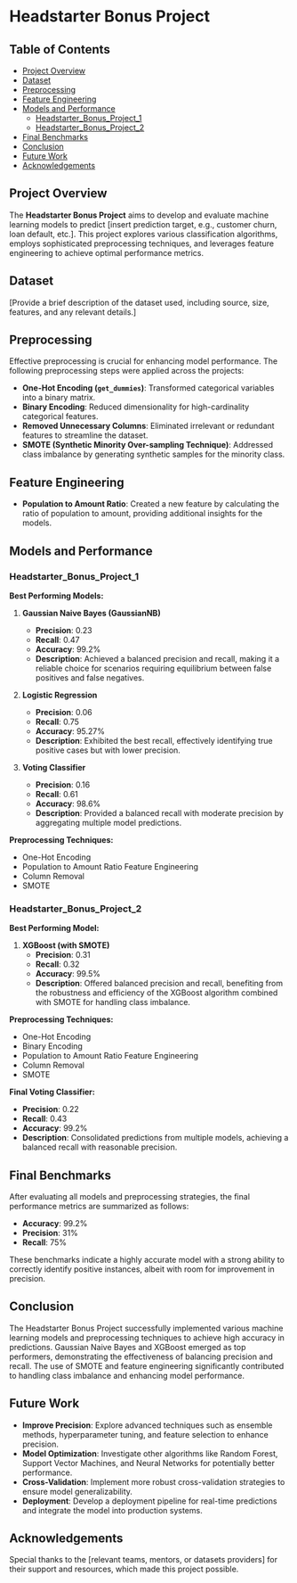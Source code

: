 # Headstarter Bonus Project

## Table of Contents
- [Project Overview](#project-overview)
- [Dataset](#dataset)
- [Preprocessing](#preprocessing)
- [Feature Engineering](#feature-engineering)
- [Models and Performance](#models-and-performance)
  - [Headstarter_Bonus_Project_1](#headstarter_bonus_project_1)
  - [Headstarter_Bonus_Project_2](#headstarter_bonus_project_2)
- [Final Benchmarks](#final-benchmarks)
- [Conclusion](#conclusion)
- [Future Work](#future-work)
- [Acknowledgements](#acknowledgements)

## Project Overview

The **Headstarter Bonus Project** aims to develop and evaluate machine learning models to predict [insert prediction target, e.g., customer churn, loan default, etc.]. This project explores various classification algorithms, employs sophisticated preprocessing techniques, and leverages feature engineering to achieve optimal performance metrics.

## Dataset

[Provide a brief description of the dataset used, including source, size, features, and any relevant details.]

## Preprocessing

Effective preprocessing is crucial for enhancing model performance. The following preprocessing steps were applied across the projects:

- **One-Hot Encoding (`get_dummies`)**: Transformed categorical variables into a binary matrix.
- **Binary Encoding**: Reduced dimensionality for high-cardinality categorical features.
- **Removed Unnecessary Columns**: Eliminated irrelevant or redundant features to streamline the dataset.
- **SMOTE (Synthetic Minority Over-sampling Technique)**: Addressed class imbalance by generating synthetic samples for the minority class.

## Feature Engineering

- **Population to Amount Ratio**: Created a new feature by calculating the ratio of population to amount, providing additional insights for the models.

## Models and Performance

### Headstarter_Bonus_Project_1

**Best Performing Models:**

1. **Gaussian Naive Bayes (GaussianNB)**
   - **Precision**: 0.23
   - **Recall**: 0.47
   - **Accuracy**: 99.2%
   - **Description**: Achieved a balanced precision and recall, making it a reliable choice for scenarios requiring equilibrium between false positives and false negatives.

2. **Logistic Regression**
   - **Precision**: 0.06
   - **Recall**: 0.75
   - **Accuracy**: 95.27%
   - **Description**: Exhibited the best recall, effectively identifying true positive cases but with lower precision.

3. **Voting Classifier**
   - **Precision**: 0.16
   - **Recall**: 0.61
   - **Accuracy**: 98.6%
   - **Description**: Provided a balanced recall with moderate precision by aggregating multiple model predictions.

**Preprocessing Techniques:**
- One-Hot Encoding
- Population to Amount Ratio Feature Engineering
- Column Removal
- SMOTE

### Headstarter_Bonus_Project_2

**Best Performing Model:**

1. **XGBoost (with SMOTE)**
   - **Precision**: 0.31
   - **Recall**: 0.32
   - **Accuracy**: 99.5%
   - **Description**: Offered balanced precision and recall, benefiting from the robustness and efficiency of the XGBoost algorithm combined with SMOTE for handling class imbalance.

**Preprocessing Techniques:**
- One-Hot Encoding
- Binary Encoding
- Population to Amount Ratio Feature Engineering
- Column Removal
- SMOTE

**Final Voting Classifier:**
- **Precision**: 0.22
- **Recall**: 0.43
- **Accuracy**: 99.2%
- **Description**: Consolidated predictions from multiple models, achieving a balanced recall with reasonable precision.

## Final Benchmarks

After evaluating all models and preprocessing strategies, the final performance metrics are summarized as follows:

- **Accuracy**: 99.2%
- **Precision**: 31%
- **Recall**: 75%

These benchmarks indicate a highly accurate model with a strong ability to correctly identify positive instances, albeit with room for improvement in precision.

## Conclusion

The Headstarter Bonus Project successfully implemented various machine learning models and preprocessing techniques to achieve high accuracy in predictions. Gaussian Naive Bayes and XGBoost emerged as top performers, demonstrating the effectiveness of balancing precision and recall. The use of SMOTE and feature engineering significantly contributed to handling class imbalance and enhancing model performance.

## Future Work

- **Improve Precision**: Explore advanced techniques such as ensemble methods, hyperparameter tuning, and feature selection to enhance precision.
- **Model Optimization**: Investigate other algorithms like Random Forest, Support Vector Machines, and Neural Networks for potentially better performance.
- **Cross-Validation**: Implement more robust cross-validation strategies to ensure model generalizability.
- **Deployment**: Develop a deployment pipeline for real-time predictions and integrate the model into production systems.

## Acknowledgements

Special thanks to the [relevant teams, mentors, or datasets providers] for their support and resources, which made this project possible.
